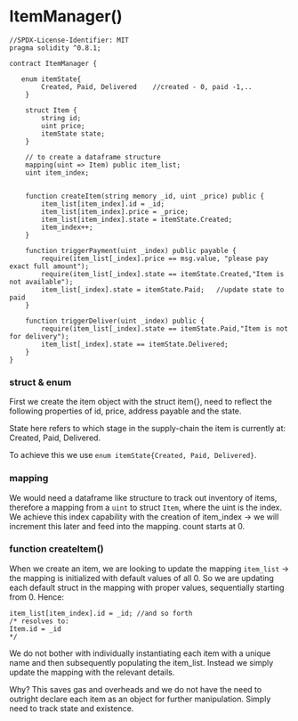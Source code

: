# ItemManager()



```solidity
//SPDX-License-Identifier: MIT
pragma solidity ^0.8.1;

contract ItemManager {
   
   enum itemState{
        Created, Paid, Delivered    //created - 0, paid -1,..
    }

    struct Item {
        string id;
        uint price;
        itemState state;
    }
    
    // to create a dataframe structure
    mapping(uint => Item) public item_list;
    uint item_index;
    

    function createItem(string memory _id, uint _price) public {
        item_list[item_index].id = _id;
        item_list[item_index].price = _price;
        item_list[item_index].state = itemState.Created;
        item_index++;
    }

    function triggerPayment(uint _index) public payable {
        require(item_list[_index].price == msg.value, "please pay exact full amount");
        require(item_list[_index].state == itemState.Created,"Item is not available");
        item_list[_index].state = itemState.Paid;   //update state to paid        
    }

    function triggerDeliver(uint _index) public {
        require(item_list[_index].state == itemState.Paid,"Item is not for delivery");
        item_list[_index].state == itemState.Delivered;
    }
}

```

### struct & enum

First we create the item object with the struct item{}, need to reflect the following properties of id, price, address payable and the state.

State here refers to which stage in the supply-chain the item is currently at: Created, Paid, Delivered.

To achieve this we use `enum itemState{Created, Paid, Delivered}`.

### mapping

We would need a dataframe like structure to track out inventory of items, therefore a mapping from a `uint` to struct `Item`, where the uint is the index. We achieve this index capability with the creation of item\_index -> we will increment this later and feed into the mapping. count starts at 0.

### function createItem()

When we create an item, we are looking to update the mapping `item_list` -> the mapping is initialized with default values of all 0. So we are updating each default struct in the mapping with proper values, sequentially starting from 0. Hence:

```solidity
item_list[item_index].id = _id; //and so forth
/* resolves to:
Item.id = _id
*/
```

We do not bother with individually instantiating each item with a unique name and then subsequently populating the item\_list. Instead we simply update the mapping with the relevant details.&#x20;

Why? This saves gas and overheads and we do not have the need to outright declare each item as an object for further manipulation. Simply need to track state and existence.&#x20;
